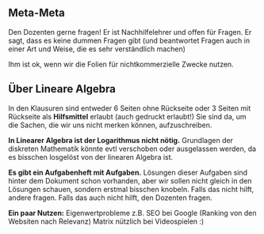 ## Meta-Meta
Den Dozenten gerne fragen! Er ist Nachhilfelehrer und offen für Fragen. Er sagt, dass es keine dummen Fragen gibt (und beantwortet Fragen auch in einer Art und Weise, die es sehr verständlich machen)

Ihm ist ok, wenn wir die Folien für nichtkommerzielle Zwecke nutzen.

## Über Lineare Algebra
In den Klausuren sind entweder 6 Seiten ohne Rückseite oder 3 Seiten mit Rückseite als **Hilfsmittel** erlaubt (auch gedruckt erlaubt!)
Sie sind da, um die Sachen, die wir uns nicht merken können, aufzuschreiben.
 
**In Linearer Algebra ist der Logarithmus nicht nötig.**
Grundlagen der diskreten Mathematik könnte evtl verschoben oder ausgelassen werden, da es bisschen losgelöst von der linearen Algebra ist.

**Es gibt ein Aufgabenheft mit Aufgaben.** Lösungen dieser Aufgaben sind hinter dem Dokument schon vorhanden, aber wir sollen nicht gleich in den Lösungen schauen, sondern erstmal bisschen knobeln. Falls das nicht hilft, andere fragen. Falls das auch nicht hilft, den Dozenten fragen.

**Ein paar Nutzen:**
Eigenwertprobleme z.B. SEO bei Google (Ranking von den Websiten nach Relevanz)
Matrix nützlich bei Videospielen :)

